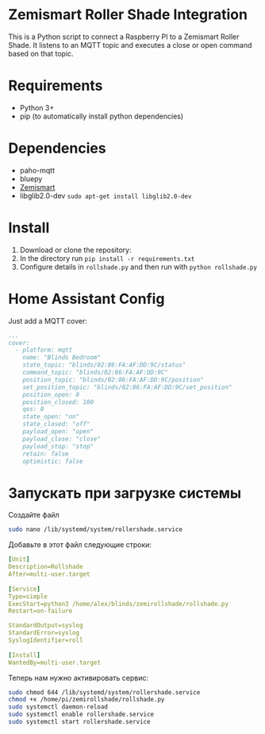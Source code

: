 # Zemismart Roller Shade Integration
This is a Python script to connect a Raspberry PI to a Zemismart Roller Shade. It listens to an MQTT topic and executes a close or open command based on that topic.

# Requirements

- Python 3+
- pip (to automatically install python dependencies)

# Dependencies
- paho-mqtt
- bluepy
- [Zemismart](https://github.com/GylleTanken/python-zemismart-roller-shade)
- libglib2.0-dev ```sudo apt-get install libglib2.0-dev```

# Install

1. Download or clone the repository:
2. In the directory run ```pip install -r requirements.txt```
3. Configure details in ```rollshade.py``` and then run with ```python rollshade.py```

# Home Assistant Config

Just add a MQTT cover:

```yaml
...
cover:
  - platform: mqtt
    name: "Blinds Bedroom"
    state_topic: "blinds/02:86:FA:AF:DD:9C/status"
    command_topic: "blinds/02:86:FA:AF:DD:9C"
    position_topic: "blinds/02:86:FA:AF:DD:9C/position"
    set_position_topic: "blinds/02:86:FA:AF:DD:9C/set_position"   
    position_open: 0
    position_closed: 100    
    qos: 0
    state_open: "on"
    state_closed: "off"
    payload_open: "open"
    payload_close: "close"
    payload_stop: "stop"
    retain: false
    optimistic: false
```

# Запускать при загрузке системы

Создайте файл
```sh
sudo nano /lib/systemd/system/rollershade.service
```


Добавьте в этот файл следующие строки: 
```yaml
[Unit] 
Description=Rollshade 
After=multi-user.target
 
[Service] 
Type=simple 
ExecStart=python3 /home/alex/blinds/zemirollshade/rollshade.py 
Restart=on-failure

StandardOutput=syslog
StandardError=syslog
SyslogIdentifier=roll
 
[Install]
WantedBy=multi-user.target
```
Теперь нам нужно активировать сервис:

```sh
sudo chmod 644 /lib/systemd/system/rollershade.service
chmod +x /home/pi/zemirollshade/rollshade.py
sudo systemctl daemon-reload
sudo systemctl enable rollershade.service
sudo systemctl start rollershade.service
```
